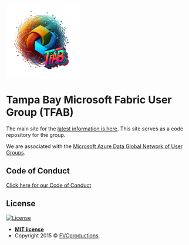 <a href="https://www.meetup.com/tampa-sql-user-groups/"><img src="/Resources/graphics/tfab.png" width=200 alt="Tampa with community group name overlay"> </a>

# Tampa Bay Microsoft Fabric User Group (TFAB)

The main site for the [latest information is here](https://aka.ms/tfab). This site serves as a code repository for the group.

We are associated with the <a href="https://www.microsoft.com/en-us/sql-server/community?activetab=pivot:sqlservertab">Microsoft Azure Data Global Network of User Groups</a>. 

## <b>Code of Conduct</b>

<a href="https://github.com/David-Seis/TSUG/blob/main/Code%20of%20Conduct.md">Click here for our Code of Conduct</a>

## License

[![License](http://img.shields.io/:license-mit-blue.svg?style=flat-square)](http://badges.mit-license.org)

- **[MIT license](http://opensource.org/licenses/mit-license.php)**
- Copyright 2015 © <a href="http://fvcproductions.com" target="_blank">FVCproductions</a>.

